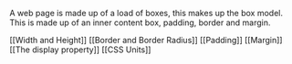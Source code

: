 A web page is made up of a load of boxes, this makes up the box model. This is made up of  an inner content box, padding, border and margin. 

[[Width and Height]]
[[Border and Border Radius]]
[[Padding]]
[[Margin]]
[[The display property]]
[[CSS Units]]

